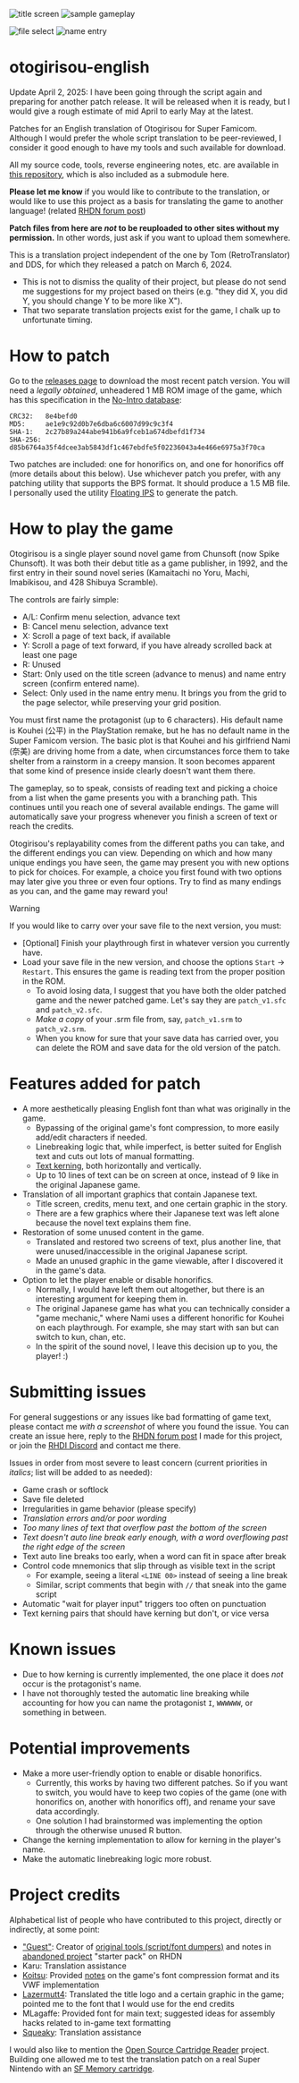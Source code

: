 ![title screen](images/01%20title%20screen.png)   ![sample gameplay](images/04%20normal%20text.png)

![file select](images/02%20file%20select.png)    ![name entry](images/03%20name%20entry.png)

# otogirisou-english

Update April 2, 2025: I have been going through the script again and preparing for another patch release. It will be released when it is ready, but I would give a rough estimate of mid April to early May at the latest.

Patches for an English translation of Otogirisou for Super Famicom. Although I would prefer the whole script translation to be peer-reviewed, I consider it good enough to have my tools and such available for download.

All my source code, tools, reverse engineering notes, etc. are available in [this repository](https://github.com/ButThouMust/otogirisou-tools), which is also included as a submodule here.

**Please let me know** if you would like to contribute to the translation, or would like to use this project as a basis for translating the game to another language! (related [RHDN forum post](https://www.romhacking.net/forum/index.php?topic=38663.0))

**Patch files from here are _not_ to be reuploaded to other sites without my permission.** In other words, just ask if you want to upload them somewhere.

This is a translation project independent of the one by Tom (RetroTranslator) and DDS, for which they released a patch on March 6, 2024.
- This is not to dismiss the quality of their project, but please do not send me suggestions for my project based on theirs (e.g. "they did X, you did Y, you should change Y to be more like X").
- That two separate translation projects exist for the game, I chalk up to unfortunate timing.

# How to patch
Go to the [releases page](https://github.com/ButThouMust/otogirisou-english/releases) to download the most recent patch version. You will need a *legally obtained*, unheadered 1 MB ROM image of the game, which has this specification in the [No-Intro database](https://datomatic.no-intro.org/index.php?page=show_record&s=49&n=1880):
```
CRC32:   8e4befd0
MD5:     ae1e9c92d0b7e6dba6c6007d99c9c3f4
SHA-1:   2c27b89a244abe941b6a9fceb1a674dbefd1f734
SHA-256: d85b6764a35f4dcee3ab5843df1c467ebdfe5f02236043a4e466e6975a3f70ca
```

Two patches are included: one for honorifics on, and one for honorifics off (more details about this below). Use whichever patch you prefer, with any patching utility that supports the BPS format. It should produce a 1.5 MB file. I personally used the utility [Floating IPS](https://www.romhacking.net/utilities/1040/) to generate the patch.

# How to play the game
Otogirisou is a single player sound novel game from Chunsoft (now Spike Chunsoft). It was both their debut title as a game publisher, in 1992, and the first entry in their sound novel series (Kamaitachi no Yoru, Machi, Imabikisou, and 428 Shibuya Scramble).

The controls are fairly simple:
- A/L: Confirm menu selection, advance text
- B: Cancel menu selection, advance text
- X: Scroll a page of text back, if available
- Y: Scroll a page of text forward, if you have already scrolled back at least one page
- R: Unused
- Start: Only used on the title screen (advance to menus) and name entry screen (confirm entered name).
- Select: Only used in the name entry menu. It brings you from the grid to the page selector, while preserving your grid position.

You must first name the protagonist (up to 6 characters). His default name is Kouhei (公平) in the PlayStation remake, but he has no default name in the Super Famicom version. The basic plot is that Kouhei and his girlfriend Nami (奈美) are driving home from a date, when circumstances force them to take shelter from a rainstorm in a creepy mansion. It soon becomes apparent that some kind of presence inside clearly doesn't want them there.

The gameplay, so to speak, consists of reading text and picking a choice from a list when the game presents you with a branching path. This continues until you reach one of several available endings. The game will automatically save your progress whenever you finish a screen of text or reach the credits.

Otogirisou's replayability comes from the different paths you can take, and the different endings you can view. Depending on which and how many unique endings you have seen, the game may present you with new options to pick for choices. For example, a choice you first found with two options may later give you three or even four options. Try to find as many endings as you can, and the game may reward you!

> [!WARNING]
> If you would like to carry over your save file to the next version, you must:
> - [Optional] Finish your playthrough first in whatever version you currently have.
> - Load your save file in the new version, and choose the options `Start` -> `Restart`. This ensures the game is reading text from the proper position in the ROM.
>   - To avoid losing data, I suggest that you have both the older patched game and the newer patched game. Let's say they are `patch_v1.sfc` and `patch_v2.sfc`.
>   - *Make a copy* of your .srm file from, say, `patch_v1.srm` to `patch_v2.srm`.
>   - When you know for sure that your save data has carried over, you can delete the ROM and save data for the old version of the patch.

# Features added for patch
- A more aesthetically pleasing English font than what was originally in the game.
  - Bypassing of the original game's font compression, to more easily add/edit characters if needed.
  - Linebreaking logic that, while imperfect, is better suited for English text and cuts out lots of manual formatting.
  - [Text kerning](https://en.wikipedia.org/wiki/Kerning), both horizontally and vertically.
  - Up to 10 lines of text can be on screen at once, instead of 9 like in the original Japanese game.
- Translation of all important graphics that contain Japanese text.
  - Title screen, credits, menu text, and one certain graphic in the story.
  - There are a few graphics where their Japanese text was left alone because the novel text explains them fine.
- Restoration of some unused content in the game.
  - Translated and restored two screens of text, plus another line, that were unused/inaccessible in the original Japanese script.
  - Made an unused graphic in the game viewable, after I discovered it in the game's data.
- Option to let the player enable or disable honorifics.
  - Normally, I would have left them out altogether, but there is an interesting argument for keeping them in. 
  - The original Japanese game has what you can technically consider a "game mechanic," where Nami uses a different honorific for Kouhei on each playthrough. For example, she may start with san but can switch to kun, chan, etc.
  - In the spirit of the sound novel, I leave this decision up to you, the player! :)

# Submitting issues
For general suggestions or any issues like bad formatting of game text, please contact me *with a screenshot* of where you found the issue. You can create an issue here, reply to the [RHDN forum post](https://www.romhacking.net/forum/index.php?topic=38663.0) I made for this project, or join the [RHDI Discord](https://discord.gg/uAufcgz) and contact me there.

Issues in order from most severe to least concern (current priorities in *italics*; list will be added to as needed):
- Game crash or softlock
- Save file deleted
- Irregularities in game behavior (please specify)
- *Translation errors and/or poor wording*
- *Too many lines of text that overflow past the bottom of the screen*
- *Text doesn't auto line break early enough, with a word overflowing past the right edge of the screen*
- Text auto line breaks too early, when a word can fit in space after break
- Control code mnemonics that slip through as visible text in the script
  - For example, seeing a literal `<LINE 00>` instead of seeing a line break
  - Similar, script comments that begin with `//` that sneak into the game script
- Automatic "wait for player input" triggers too often on punctuation
- Text kerning pairs that should have kerning but don't, or vice versa

# Known issues
- Due to how kerning is currently implemented, the one place it does *not* occur is the protagonist's name.
- I have not thoroughly tested the automatic line breaking while accounting for how you can name the protagonist `I`, `WWWWWW`, or something in between.

# Potential improvements
- Make a more user-friendly option to enable or disable honorifics.
  - Currently, this works by having two different patches. So if you want to switch, you would have to keep two copies of the game (one with honorifics on, another with honorifics off), and rename your save data accordingly.
  - One solution I had brainstormed was implementing the option through the otherwise unused R button.
- Change the kerning implementation to allow for kerning in the player's name.
- Make the automatic linebreaking logic more robust.

# Project credits
Alphabetical list of people who have contributed to this project, directly or indirectly, at some point:
- ["Guest"](https://www.romhacking.net/community/695/): Creator of [original tools (script/font dumpers)](https://web.archive.org/web/20211006124117/https://www.romhacking.net/abandoned/569928.zip) and notes in [abandoned project](https://web.archive.org/web/20220115061924/https://www.romhacking.net/abandoned/) "starter pack" on RHDN
- Karu: Translation assistance
- [Koitsu](https://www.romhacking.net/community/394/): Provided [notes](https://drive.google.com/drive/folders/1PGe1NSHxB6LXuLZH3t8acn7CnwjRYQYr) on the game's font compression format and its VWF implementation
- [Lazermutt4](https://www.romhacking.net/community/7126/): Translated the title logo and a certain graphic in the game; pointed me to the font that I would use for the end credits
- MLagaffe: Provided font for main text; suggested ideas for assembly hacks related to in-game text formatting
- [Squeaky](https://www.romhacking.net/community/8301/): Translation assistance

I would also like to mention the [Open Source Cartridge Reader](https://github.com/sanni/cartreader) project. Building one allowed me to test the translation patch on a real Super Nintendo with an [SF Memory cartridge](https://en.wikipedia.org/wiki/Nintendo_Power_(cartridge)).
